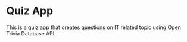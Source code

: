 # Quiz App

This is a quiz app that creates questions on IT related topic
using Open Trivia Database API. 